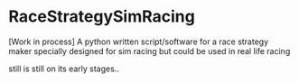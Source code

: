 # RaceStrategySimRacing
[Work in process] A python written script/software for a race strategy maker specially designed for sim racing but could be used in real life racing

still is still on its early stages..
